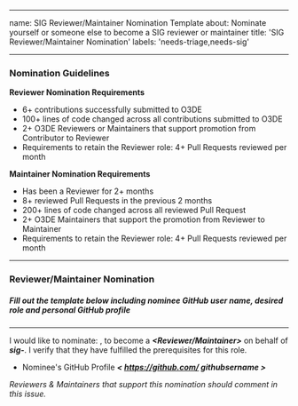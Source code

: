 ----
name: SIG Reviewer/Maintainer Nomination Template
about: Nominate yourself or someone else to become a SIG reviewer or maintainer
title: 'SIG Reviewer/Maintainer Nomination'
labels: 'needs-triage,needs-sig'

---
### Nomination Guidelines
**Reviewer Nomination Requirements**
* 6+ contributions successfully submitted to O3DE
* 100+ lines of code changed across all contributions submitted to O3DE
* 2+ O3DE Reviewers or Maintainers that support promotion from Contributor to Reviewer
* Requirements to retain the Reviewer role: 4+ Pull Requests reviewed per month

**Maintainer Nomination Requirements**
* Has been a Reviewer for 2+ months
* 8+ reviewed Pull Requests in the previous 2 months
* 200+ lines of code changed across all reviewed Pull Request
* 2+ O3DE Maintainers that support the promotion from Reviewer to Maintainer
* Requirements to retain the Reviewer role: 4+ Pull Requests reviewed per month

-------
### Reviewer/Maintainer Nomination

##### Fill out the template below including nominee GitHub user name, desired role and personal GitHub profile
-------------------

I would like to nominate: ***<GitHub User Name>***, to become a ***<Reviewer/Maintainer>*** on behalf of ***sig-<SIG Name>***. I verify that they have fulfilled the prerequisites for this role.

* Nominee's GitHub Profile ***< https://github.com/ githubsername >***

*Reviewers & Maintainers that support this nomination should comment in this issue.*

